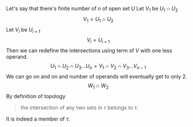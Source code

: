 
Let's say that there's finite number of $n$ of open set $U$
Let $V_1$ be $U_{1}\cap U_{2}$
$$V_1 = U_{1}\cap U_{2}$$
Let $V_i$ be $U_{i+1}$
$$V_i = U_{i+1}$$
Then we can redefine the intersections using term of $V$ with one less operand.
$$U_{1}\cap U_{2}\cap U_{3}\ldots U_{n} = V_{1}\cap V_{2}\cap V_{3}\ldots V_{n-1}$$
We can go on and on and number of operands will eventually get to only 2.
$$W_1 \cap W_2$$
By definition of topology

> the intersection of any two sets in $\tau$ belongs to $\tau$.

It is indeed a member of $\tau$.
